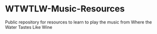 # WTWTLW-Music-Resources
Public repository for resources to learn to play the music from Where the Water Tastes Like Wine

